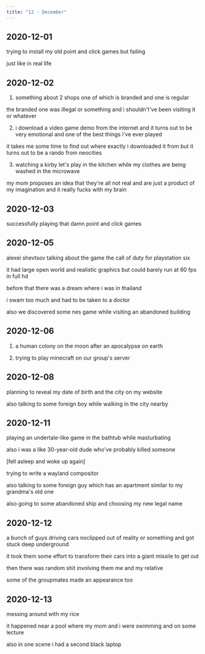 ```yaml
---
title: "12 - December"
---
```


## 2020-12-01

trying to install my old point and click games but failing

just like in real life

## 2020-12-02

1. something about 2 shops one of which is branded and one is regular

the branded one was illegal or something and i shouldn't've been
visiting it or whatever

2. i download a video game demo from the internet and it turns out to
   be very emotional and one of the best things i've ever played

it takes me some time to find out where exactly i downloaded it from
but it turns out to be a rando from neocities

3. watching a kirby let's play in the kitchen while my clothes are
   being washed in the microwave

my mom proposes an idea that they're all not real and are just a
product of my imagination and it really fucks with my brain

## 2020-12-03

successfully playing that damn point and click games

## 2020-12-05

alexei shevtsov talking about the game the call of duty for
playstation six

it had large open world and realistic graphics but could barely run at
60 fps in full hd

before that there was a dream where i was in thailand

i swam too much and had to be taken to a doctor

also we discovered some nes game while visiting an abandoned building

## 2020-12-06

1. a human colony on the moon after an apocalypse on earth

2. trying to play minecraft on our group's server

## 2020-12-08

planning to reveal my date of birth and the city on my website

also talking to some foreign boy while walking in the city nearby

## 2020-12-11

playing an undertale-like game in the bathtub while masturbating

also i was a like 30-year-old dude who've probably killed someone

[fell asleep and woke up again]

trying to write a wayland compositor

also talking to some foreign guy which has an apartment similar to my
grandma's old one

also going to some abandoned ship and choosing my new legal name

## 2020-12-12

a bunch of guys driving cars noclipped out of reality or something and
got stuck deep underground

it took them some effort to transform their cars into a giant missile
to get out

then there was random shit involving them me and my relative

some of the groupmates made an appearance too

## 2020-12-13

messing around with my rice

it happened near a pool where my mom and i were swimming and on some
lecture

also in one scene i had a second black laptop
